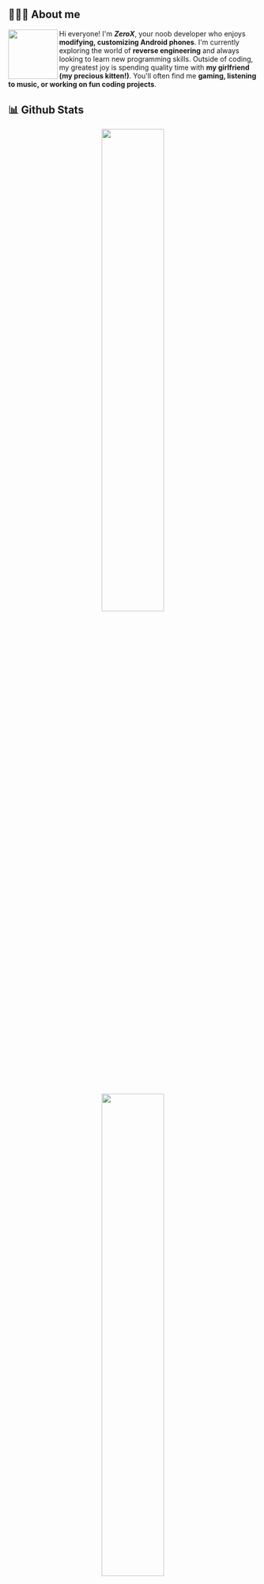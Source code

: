 ## **🧑🏻‍💻 About me**
<a href="https://chella-portfolio.vercel.app/">
    <img align="left" width="100" src="./images/cat1.gif">
</a>
<p>Hi everyone! I'm <b><i>ZeroX</i></b>, your noob developer who enjoys <b>modifying, customizing Android phones</b>. I'm currently exploring the world of <b>reverse engineering</b> and always looking to learn new programming skills. Outside of coding, my greatest joy is spending quality time with <b>my girlfriend (my precious kitten!)</b>. You'll often find me <b>gaming, listening to music, or working on fun coding projects</b>.</p>

## **📊 Github Stats**
<p align="center">
    <img width="50%" src="https://github-readme-stats.vercel.app/api?username=zeroxloverboi&show_icons=true&count_private=true&theme=react&hide_border=true&bg_color=0D1117"/>
    <img width="50%" src="https://github-readme-stats.vercel.app/api/top-langs/?username=ilovechella&show_icons=true&count_private=true&theme=react&hide_border=true&bg_color=0D1117&layout=compact"/>
</p>


## **🔥 Cats Counter**
<p align="center">
	<img src="https://moe-counter.glitch.me/get/@zeroxloverboi?theme=rule34" alt="ZeroX's Cats Counter"/>
<br><br>
	<code>People who visit my profile. Sike, they are cats!</code>
</p>

## **🌐 Contact**
<a href="https://chella-portfolio.vercel.app/">
    <img align="left" width="100" src="./images/cat2.gif" />
</a>

**Please Contact me on Telegram for a quick response:** [ZeroX](https://t.me/)
